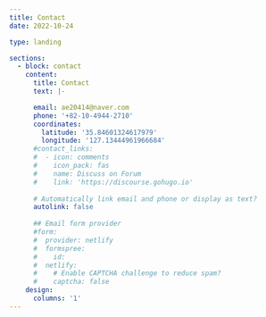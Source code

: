 ```yaml
---
title: Contact
date: 2022-10-24

type: landing

sections:
  - block: contact
    content:
      title: Contact
      text: |-

      email: ae20414@naver.com
      phone: '+82-10-4944-2710'
      coordinates:
        latitude: '35.84601324617979'
        longitude: '127.13444961966684'
      #contact_links:
      #  - icon: comments
      #    icon_pack: fas
      #    name: Discuss on Forum
      #    link: 'https://discourse.gohugo.io'
    
      # Automatically link email and phone or display as text?
      autolink: false
    
      ## Email form provider
      #form:
      #  provider: netlify
      #  formspree:
      #    id:
      #  netlify:
      #    # Enable CAPTCHA challenge to reduce spam?
      #    captcha: false
    design:
      columns: '1'
---
```

